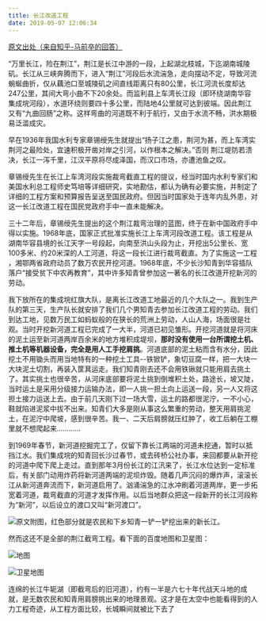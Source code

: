 ```yaml
---
title: 长江改道工程
date: 2019-05-07 12:06:34
---
```


[原文出处（来自知乎-马前卒的回答）](https://www.zhihu.com/question/27328467/answer/40764819)

“万里长江，险在荆江”，荆江是长江中游的一段，上起湖北枝城，下迄湖南城陵矶。长江从三峡奔腾而下，进入“荆江”河段后水流湍急，走向摆动不定，导致河流蜿蜒曲折，仅从藕池口至城陵矶之间直线距离只有80公里，长江河流长度却达247公里，其间大弯小曲不下20余处。而监利县上车湾长江段（即环绕湖南华容集成垸河段），水道环绕则要四十多公里，而陆地4公里就可达到彼端。因此荆江又有“九曲回肠”之称。这样弯曲的河道既不利于航行，又由于水流不畅，洪水期极易泛滥成灾。

早在1936年我国水利专家章锡绶先生就提出“扬子江之患，荆河为甚，而上车湾实荆河之最险处，宜速积极开凿对岸之引河，以作根本之解决。”否则 荆江堤防若溃决，长江一泻千里，江汉平原将尽成泽国，而汉口市场，亦遭池鱼之叹。

章锡绶先生在长江上车湾河段实施裁弯截直工程的提议，经当时国内水利专家们和美国水利总工程师史笃培等详细研究，实地勘估，都认为确有必要实施，并制定了详细的工程方案和预算报告呈送至国民政府。但因当时国家处于连年内乱外患，对这一长江改道工程在国民党政府手中一直未能解决。

三十二年后，章锡绶先生提出的这个荆江裁弯治理的蓝图，终于在新中国政府手中得以实施。1968年底，国家正式批准实施长江上车湾河段改道工程。该工程是从湖南华容县境的长江天字一号段起，向南至洪山头段为止，开挖出5公里长、宽100多米、约20米深的人工河道，将这一段长江进行裁弯截直。为了实施这一工程 ，湘鄂两省政府动员了数万农民开挖河道。1968年底，不少长沙知青到华容插队落户“接受贫下中农再教育”，其中许多知青曾参加这一著名的长江改道开挖新河的劳动。

我下放所在的集成垸红旗大队，是离长江改道工地最近的几个大队之一。我到生产队的第三天，生产队长就安排了我们几个男知青去参加长江改道工程的劳动。我们到达工地，见数万民工如蚂蚁般的在狭长的荒洲上劳动，人山人海，场面很是壮观。当时开挖新河道工程已完成了一大半，河道已初见雏形。开挖河道就是将河床的泥土运至新河道两岸百余米的地方堆积成堤坝，**那时没有使用一台所谓挖土机、推土机等机器设备，完全是用人工手挖肩挑**。河道底部的泥土粘而含有水分，因此挖土不用锄头而用当地特有的一种挖土工具--铁锨铲，象切豆腐一样，把一大块一大块泥土切割，再装入筐萁运走。我们知青刚去还不会用铁锹就只能用肩去挑土了。其实挑土也很辛苦，从河床底部要将泥土挑到倒堆积土处，路途长，坡又陡，当时运土是采用分级接力运输办法，即一人挑一担土向上运送一段，另一人又将这担土接力运送上去。由于前几天刚下过一场大雪，运土的路都很泥泞，一不小心，鞋就陷进泥浆中拔不出来。知青们大多是刚从事这么繁重的劳动，整天用肩挑泥土，在泥泞中爬坡，感到很辛苦。我一、二天后肩膀就压红肿了，收工后躺在工棚里就不想爬起来…………

到1969年春节，新河道挖掘完工了，仅留下靠长江两端的河道未挖通，暂时以抵挡江水。我们集成垸的知青回长沙过春节，或去砖桥公社办事，来回都要从新开挖的河道中爬下爬上走过。直到那年3月份长江的江汛来了，长江水位达到一定标准后，有关部门动用炸药将新河道两端的泥坝炸毁。随着几声沉闷的爆炸声，滚滚长江从新河道奔流而下，新河道启用了。汹涌湍急的江水冲刷着河道两岸，更一步拓宽着河道，裁弯截直的河道才发挥作用。以后当地群众把这一段新开的长江河段称为“新河”，以后设立的渡口又叫“新河渡口”。

![原文附图，红色部分就是农民和下乡知青一铲一铲挖出来的新长江。](https://imgs.codewoody.com/uploads/big/28261088ca6b25e1cf7ea04632ff87fe.jpg)

然而这还不是全部的荆江截弯工程。看下面的百度地图和卫星图：

![地图](https://imgs.codewoody.com/uploads/big/7a90223e18eb9f22815e7d8d8fc2c3c5.jpg)

![卫星地图](https://imgs.codewoody.com/uploads/big/00147094c7dc03a74c577048508e4887.jpg)

连绵的长江牛轭湖（即截弯后的旧河道），约有一半是六七十年代战天斗地的成就，是无数农民和知青用肩膀挑出来的地理景观。这才是在太空中也能看得到的人力工程奇迹，从工程方面比较，长城瞬间就被比下去了